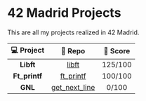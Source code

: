 # 42 Madrid Projects
This are all my projects realized in 42 Madrid.
  
| 💻 Project | 📝 Repo | 💯 Score |
|:------:|:-------:|:------------------:|
| **Libft** | [libft](https://github.com/mariocaro13/libft.git) | 125/100 |
| **Ft_printf** | [ft_printf](https://github.com/mariocaro13/ft_printf.git) | 100/100 |
| **GNL** | [get_next_line](https://github.com/mariocaro13/get_next_line.git) | 0/100 |
